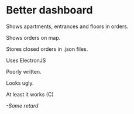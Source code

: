 # Better dashboard

Shows apartments, entrances and floors in orders.

Shows orders on map.

Stores closed orders in .json files.


Uses ElectronJS

Poorly written.

Looks ugly.

At least it works (C)

_-Some retard_